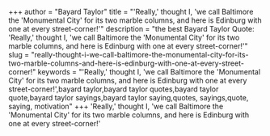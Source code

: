 +++
author = "Bayard Taylor"
title = "'Really,' thought I, 'we call Baltimore the 'Monumental City' for its two marble columns, and here is Edinburg with one at every street-corner!'"
description = "the best Bayard Taylor Quote: 'Really,' thought I, 'we call Baltimore the 'Monumental City' for its two marble columns, and here is Edinburg with one at every street-corner!'"
slug = "really-thought-i-we-call-baltimore-the-monumental-city-for-its-two-marble-columns-and-here-is-edinburg-with-one-at-every-street-corner!"
keywords = "'Really,' thought I, 'we call Baltimore the 'Monumental City' for its two marble columns, and here is Edinburg with one at every street-corner!',bayard taylor,bayard taylor quotes,bayard taylor quote,bayard taylor sayings,bayard taylor saying,quotes, sayings,quote, saying, motivation"
+++
'Really,' thought I, 'we call Baltimore the 'Monumental City' for its two marble columns, and here is Edinburg with one at every street-corner!'
